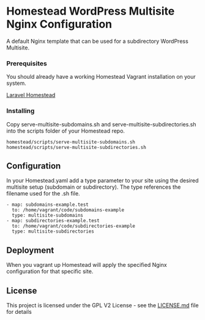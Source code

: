 # Homestead WordPress Multisite Nginx Configuration

A default Nginx template that can be used for a subdirectory WordPress Multisite. 

### Prerequisites

You should already have a working Homestead Vagrant installation on your system.

[Laravel Homestead](https://laravel.com/docs/master/homestead)

### Installing

Copy serve-multisite-subdomains.sh and serve-multisite-subdirectories.sh into the scripts folder of your Homestead repo.

```
homestead/scripts/serve-multisite-subdomains.sh
homestead/scripts/serve-multisite-subdirectories.sh
```

## Configuration

In your Homestead.yaml add a type parameter to your site using the desired multisite setup (subdomain or subdirectory). The type references the filename used for the .sh file.

```
- map: subdomains-example.test
  to: /home/vagrant/code/subdomains-example
  type: multisite-subdomains
- map: subdirectories-example.test
  to: /home/vagrant/code/subdirectories-example
  type: multisite-subdirectories
```

## Deployment

When you vagrant up Homestead will apply the specified Nginx configuration for that specific site.

## License

This project is licensed under the GPL V2 License - see the [LICENSE.md](LICENSE.md) file for details

